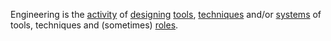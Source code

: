Engineering is the [activity](https://github.com/gcassel/Modular-Organization-Terminology/blob/master/terms/activity.md) of [designing](https://github.com/gcassel/Modular-Organization-Terminology/blob/master/terms/design.md) [tools](https://github.com/gcassel/Modular-Organization-Terminology/blob/master/terms/tool.md), [techniques](https://github.com/gcassel/Modular-Organization-Terminology/blob/master/terms/technique.md) and/or [systems](https://github.com/gcassel/Modular-Organization-Terminology/blob/master/terms/technique.md) of tools, techniques and (sometimes) [roles](https://github.com/gcassel/Modular-Organization-Terminology/blob/master/terms/role.md). 
